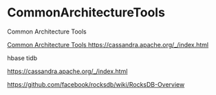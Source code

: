# CommonArchitectureTools
Common Architecture Tools


[Common Architecture Tools
](https://cassandra.apache.org/_/index.html)https://cassandra.apache.org/_/index.html

hbase tidb

https://cassandra.apache.org/_/index.html

https://github.com/facebook/rocksdb/wiki/RocksDB-Overview
